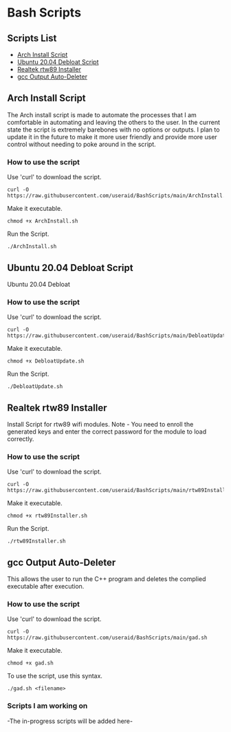 # Bash Scripts

## Scripts List

- [Arch Install Script](https://github.com/useraid/Debloat-Scripts/blob/main/README.md#archinstall-script)
- [Ubuntu 20.04 Debloat Script](https://github.com/useraid/Debloat-Scripts/blob/main/README.md#ubuntu-2004-debloat-script)
- [Realtek rtw89 Installer](https://github.com/useraid/Debloat-Scripts/blob/main/README.md#realtek-rtw89-installer)
- [gcc Output Auto-Deleter](https://github.com/useraid/Debloat-Scripts/blob/main/README.md#gcc-output-auto-deleter)


## Arch Install Script 

The Arch install script is made to automate the processes that I am comfortable in automating and leaving the others to the user. In the current state the script is extremely barebones with no options or outputs.
I plan to update it in the future to make it more user friendly and provide more user control without needing to poke around in the script.

### How to use the script

Use 'curl' to download the script.
```
curl -O https://raw.githubusercontent.com/useraid/BashScripts/main/ArchInstall.sh
```
Make it executable.
```
chmod +x ArchInstall.sh
```
Run the Script.
```
./ArchInstall.sh
```

## Ubuntu 20.04 Debloat Script

Ubuntu 20.04 Debloat

### How to use the script

Use 'curl' to download the script.
```
curl -O https://raw.githubusercontent.com/useraid/BashScripts/main/DebloatUpdate.sh
```
Make it executable.
```
chmod +x DebloatUpdate.sh
```
Run the Script.
```
./DebloatUpdate.sh
```

## Realtek rtw89 Installer

Install Script for rtw89 wifi modules.
Note - You need to enroll the generated keys and enter the correct password for the module to load correctly.

### How to use the script

Use 'curl' to download the script.
```
curl -O https://raw.githubusercontent.com/useraid/BashScripts/main/rtw89Installer.sh
```
Make it executable.
```
chmod +x rtw89Installer.sh
```
Run the Script.
```
./rtw89Installer.sh
```

## gcc Output Auto-Deleter

This allows the user to run the C++ program and deletes the complied executable after execution.

### How to use the script

Use 'curl' to download the script.
```
curl -O https://raw.githubusercontent.com/useraid/BashScripts/main/gad.sh
```
Make it executable.
```
chmod +x gad.sh
```
To use the script, use this syntax.
```
./gad.sh <filename>
```

### Scripts I am working on

-The in-progress scripts will be added here-
